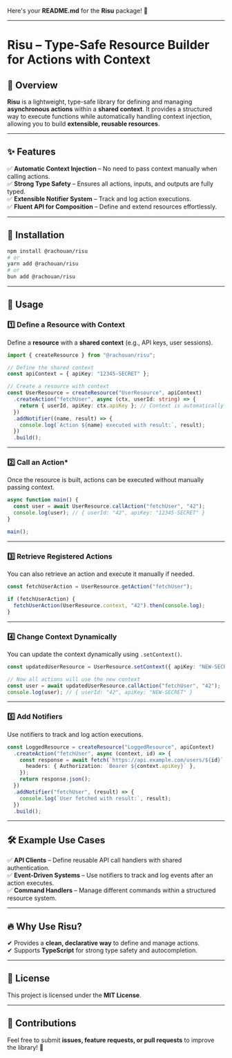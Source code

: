 Here's your **README.md** for the **Risu** package! 🚀

---

# **Risu** – Type-Safe Resource Builder for Actions with Context

## 📖 Overview

**Risu** is a lightweight, type-safe library for defining and managing **asynchronous actions** within a **shared context**. It provides a structured way to execute functions while automatically handling context injection, allowing you to build **extensible, reusable resources**.

---

## ✨ Features

✅ **Automatic Context Injection** – No need to pass context manually when calling actions.  
✅ **Strong Type Safety** – Ensures all actions, inputs, and outputs are fully typed.  
✅ **Extensible Notifier System** – Track and log action executions.  
✅ **Fluent API for Composition** – Define and extend resources effortlessly.

---

## 🚀 Installation

```sh
npm install @rachouan/risu
# or
yarn add @rachouan/risu
# or
bun add @rachouan/risu
```

---

## 🔧 **Usage**

### **1️⃣ Define a Resource with Context**

Define a **resource** with a **shared context** (e.g., API keys, user sessions).

```typescript
import { createResource } from "@rachouan/risu";

// Define the shared context
const apiContext = { apiKey: "12345-SECRET" };

// Create a resource with context
const UserResource = createResource("UserResource", apiContext)
  .createAction("fetchUser", async (ctx, userId: string) => {
    return { userId, apiKey: ctx.apiKey }; // Context is automatically injected!
  })
  .addNotifier((name, result) => {
    console.log(`Action ${name} executed with result:`, result);
  })
  .build();
```

---

### **2️⃣ Call an Action\***

Once the resource is built, actions can be executed without manually passing context.

```typescript
async function main() {
  const user = await UserResource.callAction("fetchUser", "42");
  console.log(user); // { userId: "42", apiKey: "12345-SECRET" }
}

main();
```

---

### **3️⃣ Retrieve Registered Actions**

You can also retrieve an action and execute it manually if needed.

```typescript
const fetchUserAction = UserResource.getAction("fetchUser");

if (fetchUserAction) {
  fetchUserAction(UserResource.context, "42").then(console.log);
}
```

---

### **4️⃣ Change Context Dynamically**

You can update the context dynamically using `.setContext()`.

```typescript
const updatedUserResource = UserResource.setContext({ apiKey: "NEW-SECRET" });

// Now all actions will use the new context
const user = await updatedUserResource.callAction("fetchUser", "42");
console.log(user); // { userId: "42", apiKey: "NEW-SECRET" }
```

---

### **5️⃣ Add Notifiers**

Use notifiers to track and log action executions.

```typescript
const LoggedResource = createResource("LoggedResource", apiContext)
  .createAction("fetchUser", async (context, id) => {
    const response = await fetch(`https://api.example.com/users/${id}`, {
      headers: { Authorization: `Bearer ${context.apiKey}` },
    });
    return response.json();
  })
  .addNotifier("fetchUser", (result) => {
    console.log(`User fetched with result:`, result);
  })
  .build();
```

---

## 🛠 **Example Use Cases**

✅ **API Clients** – Define reusable API call handlers with shared authentication.  
✅ **Event-Driven Systems** – Use notifiers to track and log events after an action executes.  
✅ **Command Handlers** – Manage different commands within a structured resource system.

---

## 🔥 **Why Use Risu?**

✔ Provides a **clean, declarative way** to define and manage actions.  
✔ Supports **TypeScript** for strong type safety and autocompletion.

---

## 📝 **License**

This project is licensed under the **MIT License**.

---

## 🙌 **Contributions**

Feel free to submit **issues, feature requests, or pull requests** to improve the library! 🚀
